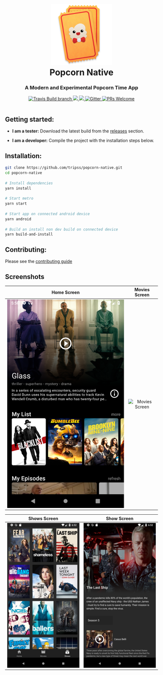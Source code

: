 <h1 align="center">
  <img height="200" width="200" src="./app/images/logo.png" alt="logo" />
  <br />
  Popcorn Native
</h1>

<h3 align="center">A Modern and Experimental Popcorn Time App</h3>

<div align="center">
  <a target="_blank" href="https://travis-ci.org/TriPSs/popcorn-native/">
    <img src="https://img.shields.io/travis/TriPSs/popcorn-native/master.svg?maxAge=86400" alt="Travis Build branch" />
  </a>
  <a target="_blank" href="https://david-dm.org/tripss/popcorn-native" title="dependencies status">
  	<img src="https://david-dm.org/tripss/popcorn-native/status.svg"/>
  </a>
  <a target="_blank" href="https://david-dm.org/tripss/popcorn-native?type=dev" title="devDependencies status">
    <img src="https://david-dm.org/tripss/popcorn-native/dev-status.svg"/>
  </a>
    <a target="_blank" href="https://gitter.im/popcorn-time-desktop/Lobby?utm_source=badge&utm_medium=badge&utm_campaign=pr-badge&utm_content=badge">
    <img src="https://badges.gitter.im/popcorn-time-desktop.svg" alt="Gitter" />
  </a>
  <a target="_blank" href="https://github.com/tripss/popcorn-native/pulls">
    <img src="https://img.shields.io/badge/PRs-welcome-brightgreen.svg" alt="PRs Welcome" />
  </a>
</div>

<br />

## Getting started:
- **I am a tester:** Download the latest build from the [releases](https://github.com/tripss/popcorn-native/releases) section.

- **I am a developer:** Compile the project with the installation steps below.

## Installation:
```bash
git clone https://github.com/tripss/popcorn-native.git
cd popcorn-native

# Install dependencies
yarn install

# Start metro
yarn start

# Start app on connected android device
yarn android

# Build an install non dev build on connected device
yarn build-and-install

```

## Contributing:
Please see the [contributing guide](https://github.com/tripss/popcorn-native/blob/master/CONTRIBUTING.md)

## Screenshots

Home Screen |  Movies Screen
:-------------------------:|:-------------------------:
![Home Screen](./.github/home.png)  | ![Movies Screen](./.github/movies.png)

Shows Screen |  Show Screen
:-------------------------:|:-------------------------:
![Shows Screen](./.github/shows.png)  |![Show Screen](./.github/show.png)

